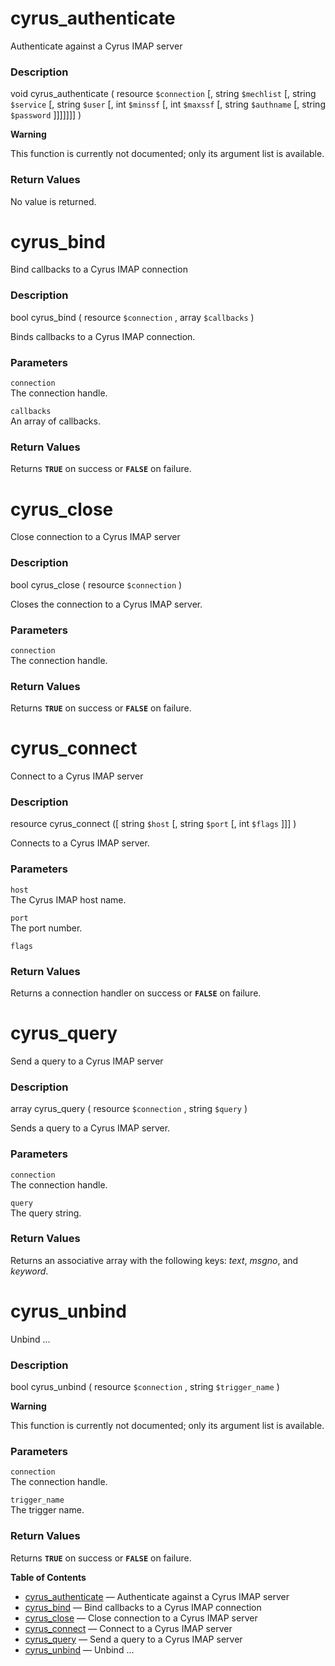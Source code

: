 cyrus\_authenticate
===================

Authenticate against a Cyrus IMAP server

### Description

<span class="type">void</span> <span
class="methodname">cyrus\_authenticate</span> ( <span
class="methodparam"><span class="type">resource</span>
`$connection`</span> \[, <span class="methodparam"><span
class="type">string</span> `$mechlist`</span> \[, <span
class="methodparam"><span class="type">string</span> `$service`</span>
\[, <span class="methodparam"><span class="type">string</span>
`$user`</span> \[, <span class="methodparam"><span
class="type">int</span> `$minssf`</span> \[, <span
class="methodparam"><span class="type">int</span> `$maxssf`</span> \[,
<span class="methodparam"><span class="type">string</span>
`$authname`</span> \[, <span class="methodparam"><span
class="type">string</span> `$password`</span> \]\]\]\]\]\]\] )

**Warning**

This function is currently not documented; only its argument list is
available.

### Return Values

No value is returned.

cyrus\_bind
===========

Bind callbacks to a Cyrus IMAP connection

### Description

<span class="type">bool</span> <span
class="methodname">cyrus\_bind</span> ( <span class="methodparam"><span
class="type">resource</span> `$connection`</span> , <span
class="methodparam"><span class="type">array</span> `$callbacks`</span>
)

Binds callbacks to a Cyrus IMAP connection.

### Parameters

`connection`  
The connection handle.

`callbacks`  
An array of callbacks.

### Return Values

Returns **`TRUE`** on success or **`FALSE`** on failure.

cyrus\_close
============

Close connection to a Cyrus IMAP server

### Description

<span class="type">bool</span> <span
class="methodname">cyrus\_close</span> ( <span class="methodparam"><span
class="type">resource</span> `$connection`</span> )

Closes the connection to a Cyrus IMAP server.

### Parameters

`connection`  
The connection handle.

### Return Values

Returns **`TRUE`** on success or **`FALSE`** on failure.

cyrus\_connect
==============

Connect to a Cyrus IMAP server

### Description

<span class="type">resource</span> <span
class="methodname">cyrus\_connect</span> (\[ <span
class="methodparam"><span class="type">string</span> `$host`</span> \[,
<span class="methodparam"><span class="type">string</span>
`$port`</span> \[, <span class="methodparam"><span
class="type">int</span> `$flags`</span> \]\]\] )

Connects to a Cyrus IMAP server.

### Parameters

`host`  
The Cyrus IMAP host name.

`port`  
The port number.

`flags`  

### Return Values

Returns a connection handler on success or **`FALSE`** on failure.

cyrus\_query
============

Send a query to a Cyrus IMAP server

### Description

<span class="type">array</span> <span
class="methodname">cyrus\_query</span> ( <span class="methodparam"><span
class="type">resource</span> `$connection`</span> , <span
class="methodparam"><span class="type">string</span> `$query`</span> )

Sends a query to a Cyrus IMAP server.

### Parameters

`connection`  
The connection handle.

`query`  
The query string.

### Return Values

Returns an associative array with the following keys: *text*, *msgno*,
and *keyword*.

cyrus\_unbind
=============

Unbind ...

### Description

<span class="type">bool</span> <span
class="methodname">cyrus\_unbind</span> ( <span
class="methodparam"><span class="type">resource</span>
`$connection`</span> , <span class="methodparam"><span
class="type">string</span> `$trigger_name`</span> )

**Warning**

This function is currently not documented; only its argument list is
available.

### Parameters

`connection`  
The connection handle.

`trigger_name`  
The trigger name.

### Return Values

Returns **`TRUE`** on success or **`FALSE`** on failure.

**Table of Contents**

-   [cyrus\_authenticate](/ref/cyrus.html#cyrus_authenticate) —
    Authenticate against a Cyrus IMAP server
-   [cyrus\_bind](/ref/cyrus.html#cyrus_bind) — Bind callbacks to a
    Cyrus IMAP connection
-   [cyrus\_close](/ref/cyrus.html#cyrus_close) — Close connection to a
    Cyrus IMAP server
-   [cyrus\_connect](/ref/cyrus.html#cyrus_connect) — Connect to a Cyrus
    IMAP server
-   [cyrus\_query](/ref/cyrus.html#cyrus_query) — Send a query to a
    Cyrus IMAP server
-   [cyrus\_unbind](/ref/cyrus.html#cyrus_unbind) — Unbind ...

